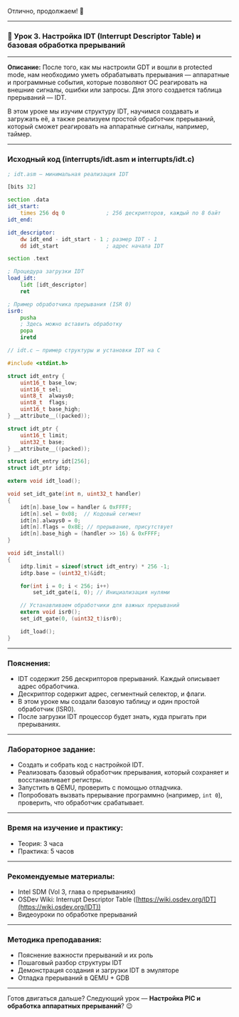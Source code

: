 Отлично, продолжаем! 🚀

---

### 🔹 Урок 3. Настройка IDT (Interrupt Descriptor Table) и базовая обработка прерываний

---

**Описание:**
После того, как мы настроили GDT и вошли в protected mode, нам необходимо уметь обрабатывать прерывания — аппаратные и программные события, которые позволяют ОС реагировать на внешние сигналы, ошибки или запросы. Для этого создается таблица прерываний — IDT.

В этом уроке мы изучим структуру IDT, научимся создавать и загружать её, а также реализуем простой обработчик прерываний, который сможет реагировать на аппаратные сигналы, например, таймер.

---

### Исходный код (interrupts/idt.asm и interrupts/idt.c)

```asm
; idt.asm — минимальная реализация IDT

[bits 32]

section .data
idt_start:
    times 256 dq 0             ; 256 дескрипторов, каждый по 8 байт
idt_end:

idt_descriptor:
    dw idt_end - idt_start - 1 ; размер IDT - 1
    dd idt_start               ; адрес начала IDT

section .text

; Процедура загрузки IDT
load_idt:
    lidt [idt_descriptor]
    ret

; Пример обработчика прерывания (ISR 0)
isr0:
    pusha
    ; Здесь можно вставить обработку
    popa
    iretd
```

```c
// idt.c — пример структуры и установки IDT на C

#include <stdint.h>

struct idt_entry {
    uint16_t base_low;
    uint16_t sel;
    uint8_t  always0;
    uint8_t  flags;
    uint16_t base_high;
} __attribute__((packed));

struct idt_ptr {
    uint16_t limit;
    uint32_t base;
} __attribute__((packed));

struct idt_entry idt[256];
struct idt_ptr idtp;

extern void idt_load();

void set_idt_gate(int n, uint32_t handler)
{
    idt[n].base_low = handler & 0xFFFF;
    idt[n].sel = 0x08;  // Кодовый сегмент
    idt[n].always0 = 0;
    idt[n].flags = 0x8E; // прерывание, присутствует
    idt[n].base_high = (handler >> 16) & 0xFFFF;
}

void idt_install()
{
    idtp.limit = sizeof(struct idt_entry) * 256 -1;
    idtp.base = (uint32_t)&idt;

    for(int i = 0; i < 256; i++)
        set_idt_gate(i, 0); // Инициализация нулями

    // Устанавливаем обработчики для важных прерываний
    extern void isr0();
    set_idt_gate(0, (uint32_t)isr0);

    idt_load();
}
```

---

### Пояснения:

* IDT содержит 256 дескрипторов прерываний. Каждый описывает адрес обработчика.
* Дескриптор содержит адрес, сегментный селектор, и флаги.
* В этом уроке мы создали базовую таблицу и один простой обработчик (ISR0).
* После загрузки IDT процессор будет знать, куда прыгать при прерываниях.

---

### Лабораторное задание:

* Создать и собрать код с настройкой IDT.
* Реализовать базовый обработчик прерывания, который сохраняет и восстанавливает регистры.
* Запустить в QEMU, проверить с помощью отладчика.
* Попробовать вызвать прерывание программно (например, `int 0`), проверить, что обработчик срабатывает.

---

### Время на изучение и практику:

* Теория: 3 часа
* Практика: 5 часов

---

### Рекомендуемые материалы:

* Intel SDM (Vol 3, глава о прерываниях)
* OSDev Wiki: Interrupt Descriptor Table ([https://wiki.osdev.org/IDT](https://wiki.osdev.org/IDT))
* Видеоуроки по обработке прерываний

---

### Методика преподавания:

* Пояснение важности прерываний и их роль
* Пошаговый разбор структуры IDT
* Демонстрация создания и загрузки IDT в эмуляторе
* Отладка прерываний в QEMU + GDB

---

Готов двигаться дальше? Следующий урок — **Настройка PIC и обработка аппаратных прерываний**? 😉
